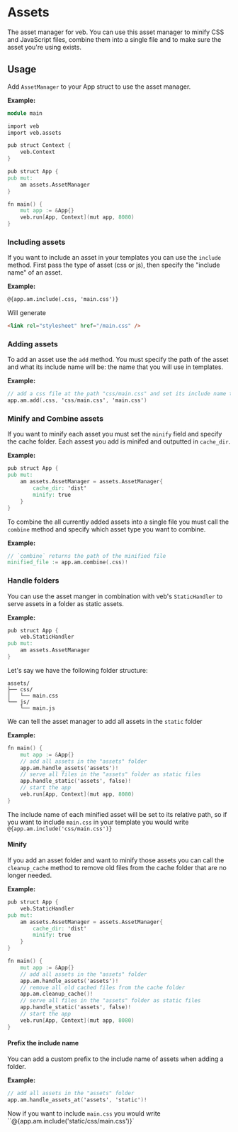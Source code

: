 # Assets

The asset manager for veb. You can use this asset manager to minify CSS and JavaScript files,
combine them into a single file and to make sure the asset you're using exists.

## Usage

Add `AssetManager` to your App struct to use the asset manager.

**Example:**

```v
module main

import veb
import veb.assets

pub struct Context {
	veb.Context
}

pub struct App {
pub mut:
	am assets.AssetManager
}

fn main() {
	mut app := &App{}
	veb.run[App, Context](mut app, 8080)
}
```

### Including assets

If you want to include an asset in your templates you can use the `include` method.
First pass the type of asset (css or js), then specify the "include name" of an asset.

**Example:**

```html
@{app.am.include(.css, 'main.css')}
```

Will generate

```html
<link rel="stylesheet" href="/main.css" />
```

### Adding assets

To add an asset use the `add` method. You must specify the path of the asset and what its
include name will be: the name that you will use in templates.

**Example:**

```v ignore
// add a css file at the path "css/main.css" and set its include name to "main.css"
app.am.add(.css, 'css/main.css', 'main.css')
```

### Minify and Combine assets

If you want to minify each asset you must set the `minify` field and specify the cache
folder. Each assest you add is minifed and outputted in `cache_dir`.

**Example:**

```v ignore
pub struct App {
pub mut:
	am assets.AssetManager = assets.AssetManager{
		cache_dir: 'dist'
		minify: true
	}
}
```

To combine the all currently added assets into a single file you must call the `combine` method
and specify which asset type you want to combine.

**Example:**

```v ignore
// `combine` returns the path of the minified file
minified_file := app.am.combine(.css)!
```

### Handle folders

You can use the asset manger in combination with veb's `StaticHandler` to serve
assets in a folder as static assets.

**Example:**

```v ignore
pub struct App {
	veb.StaticHandler
pub mut:
	am assets.AssetManager
}
```

Let's say we have the following folder structure:

```
assets/
├── css/
│   └── main.css
└── js/
	└── main.js
```

We can tell the asset manager to add all assets in the `static` folder

**Example:**

```v ignore
fn main() {
	mut app := &App{}
	// add all assets in the "assets" folder
	app.am.handle_assets('assets')!
	// serve all files in the "assets" folder as static files
	app.handle_static('assets', false)!
	// start the app
	veb.run[App, Context](mut app, 8080)
}
```

The include name of each minified asset will be set to its relative path,
so if you want to include `main.css` in your template you would write
`@{app.am.include('css/main.css')}`

#### Minify

If you add an asset folder and want to minify those assets you can call the
`cleanup_cache` method to remove old files from the cache folder
that are no longer needed.

**Example:**

```v ignore
pub struct App {
	veb.StaticHandler
pub mut:
	am assets.AssetManager = assets.AssetManager{
		cache_dir: 'dist'
		minify: true
	}
}

fn main() {
	mut app := &App{}
	// add all assets in the "assets" folder
	app.am.handle_assets('assets')!
	// remove all old cached files from the cache folder
	app.am.cleanup_cache()!
	// serve all files in the "assets" folder as static files
	app.handle_static('assets', false)!
	// start the app
	veb.run[App, Context](mut app, 8080)
}
```

#### Prefix the include name

You can add a custom prefix to the include name of assets when adding a folder.

**Example:**

```v ignore
// add all assets in the "assets" folder
app.am.handle_assets_at('assets', 'static')!
```

Now if you want to include `main.css` you would write
``@{app.am.include('static/css/main.css')}`
